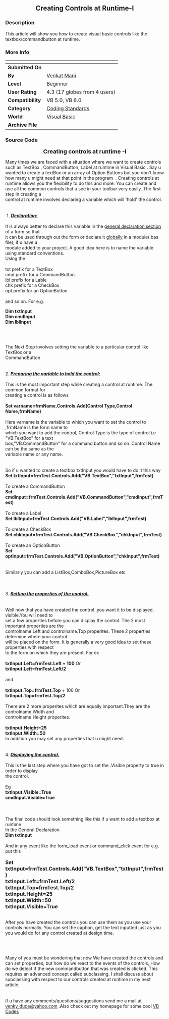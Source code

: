 ﻿<div align="center">

## Creating Controls at Runtime\-I


</div>

### Description

This article will show you how to create visual basic controls like the textbox/commandbutton at runtime.
 
### More Info
 


<span>             |<span>
---                |---
**Submitted On**   |
**By**             |[Venkat Mani](https://github.com/Planet-Source-Code/PSCIndex/blob/master/ByAuthor/venkat-mani.md)
**Level**          |Beginner
**User Rating**    |4.3 (17 globes from 4 users)
**Compatibility**  |VB 5\.0, VB 6\.0
**Category**       |[Coding Standards](https://github.com/Planet-Source-Code/PSCIndex/blob/master/ByCategory/coding-standards__1-43.md)
**World**          |[Visual Basic](https://github.com/Planet-Source-Code/PSCIndex/blob/master/ByWorld/visual-basic.md)
**Archive File**   |[](https://github.com/Planet-Source-Code/venkat-mani-creating-controls-at-runtime-i__1-23522/archive/master.zip)





### Source Code

<html>
<head>
<meta http-equiv="Content-Type" content="text/html; charset=windows-1252">
<meta name="GENERATOR" content="Microsoft FrontPage 4.0">
<meta name="ProgId" content="FrontPage.Editor.Document">
<title>Creating controls at runtime</title>
</head>
<body>
<p align="center"><b><font size="4">Creating controls at runtime -I</font></b></p>
<p>Many times we are faced with a situation where we want to create controls such as
TextBox , CommandButton, Label at runtime in Visual Basic . Say u wanted to create
a textBox or an array of Option Buttons but you don't know how many u might need at that point in the program&nbsp;
. Creating controls at runtime allows you the flexibility to do this and more.
You can create and&nbsp; use all the common controls that u see in your toolbar very
easily. The first step in creating a&nbsp;<br>
control at runtime involves declaring a variable which will 'hold' the control.<br>
<br>
<br>
&nbsp;1. <i><b><u>Declaration:</u></b></i><br>
<br>
It is always better to declare this variable in the <u> general declaration section</u> of a form so that&nbsp;<br>
it can be used through out the form or declare it <u> globally</u> in a module(.bas file), if u have a&nbsp;<br>
module added to your project. A good idea here is to name the variable using standard conventions.<br>
Using the&nbsp;<br>
<br>
txt prefix for a TextBox<br>
cmd prefix for a CommandButton<br>
lbl prefix for a Lable&nbsp;<br>
chk prefix for a CheckBox&nbsp;<br>
opt prefix for an OptionButton<br>
<br>
and so on. For e.g.</p>
<p><b>Dim txtInput<br>
Dim cmdInput<br>
Dim lblInput</b></p>
<p><br>
</p>
<p><br>
The Next Step involves setting the variable to a particular control like TextBox or a&nbsp;<br>
CommandButton<br>
<br>
<br>
2. <i><b><u> Preparing the variable to hold the control:</u></b></i><br>
<br>
This is the most important step while creating a control at runtime. The common format for&nbsp;<br>
creating a control is as follows<br>
<br>
<b>Set varname=frmName.Controls.Add(Control Type,Control Name,frmName)<br>
</b><br>
Here varname is the variable to which you want to set the control to ,frmName is the form name to&nbsp;<br>
which you want to add the control, Control Type is the type of control i.e "VB.TextBox" for a text&nbsp;<br>
box,"VB.CommandButton" for a command button and so on .Control Name can be the same as the&nbsp;<br>
variable name or any name.<br>
<br>
<br>
So if u wanted to create a textbox txtInput you would have to do it this way<br>
<b>Set txtInput=frmTest.Controls.Add(&quot;VB.TextBox&quot;,&quot;txtInput&quot;,frmTest)</b><br>
<br>
To create a CommandButton<br>
<b>Set cmdInput=frmTest.Controls.Add(&quot;VB.CommandButton&quot;,&quot;cmdInput&quot;,frmTest)</b><br>
<br>
To create a Label<br>
<b>Set lblInput=frmTest.Controls.Add(&quot;VB.Label&quot;,&quot;lblInput&quot;,frmTest)</b><br>
<br>
To create a CheckBox<br>
<b>Set chkInput=frmTest.Controls.Add(&quot;VB.CheckBox&quot;,&quot;chkInput&quot;,frmTest)</b><br>
<br>
To create an OptionButton<br>
<b>Set optInput=frmTest.Controls.Add(&quot;VB.OptionButton&quot;,&quot;chkInput&quot;,frmTest)</b><br>
<br>
<br>
Similarly you can add a ListBox,ComboBox,PictureBox etc<br>
<br>
<br>
<br>
3. <b><i><u>Setting the properties of the control.</u></i></b><br>
<br>
<br>
Well now that you have created the control ,you want it to be displayed,
visible.You will need to&nbsp;<br>
set a few properties before you can display the control. The 2 most important properties are the&nbsp;<br>
controlname.Left and controlname.Top properites. These 2 properties determine where your control&nbsp;<br>
will be placed on the form. It is generally a very good idea to set these properties with respect&nbsp;<br>
to the form on which they are present. For ex<br>
<br>
<b>txtInput.Left=frmTest.Left + 100</b>  Or<br>
<b>txtInput.Left=frmTest.Left/2</b><br>
<br>
and<br>
<br>
<b>txtInput.Top=frmTest.Top</b> + 100  Or<br>
<b>txtInput.Top=frmTest.Top/2</b><br>
<br>
There are 2 more properites which are equally important.They are the controlname.Width and&nbsp;<br>
controlname.Height properites.<br>
<br>
<b>txtInput.Height=25<br>
txtInput.Width=50</b><br>
In addition you may set any properties that u might need.<br>
<br>
<br>
4. <b><i><u> Displaying the control.</u></i></b><br>
<br>
This is the last step where you have got to set the .Visible property to true in order to display&nbsp;<br>
the control.<br>
<br>
Eg<br>
<b>txtInput.Visible=True<br>
cmdInput.Visible=True</b><br>
<br>
<br>
<br>
The final code should look something like this if u want to add a textbox at
runtime<br>
In the General Declaration<br>
<b>Dim txtInput</b><br>
<br>
And in any event like the form_load event or command_click event for e.g.&nbsp;
put this<br>
<br>
<b><font size="3">Set txtInput=frmTest.Controls.Add(&quot;VB.TextBox&quot;,&quot;txtInput&quot;,frmTest)<br>
txtInput.Left=frmTest.Left/2<br>
txtInput.Top=frmTest.Top/2<br>
txtInput.Height=25<br>
txtInput.Width=50<br>
txtInput.Visible=True</font></b><br>
<br>
</p>
<p>After you have created the controls you can use them as you use your controls
normally. You can set the caption, get the text inputted just as you you would
do for any control created at design time.</p>
<p>&nbsp;</p>
<p align="left"><br>
Many of you must be wondering that now We have created the controls and can set properties, but
how do we react to the events of the controls, How do we detect if the new commandbutton that was
created is clicked. This requires an advanced concept called subclassing. I shall discuss about
subclassing with respect to our controls created at runtime in my next article.<br>
<br>
<br>
If u have any comments/questions/suggestions send me a mail at <a href="mailto:venky_dude@yahoo.com">venky_dude@yahoo.com</a>
.Also check out my homepage for some cool <a href="http://www.geocities.yahoo.com/venky_dude/venkwork.htm">VB
Codes</a><br>
<br>
<br>
</p>
</body>
</html>

